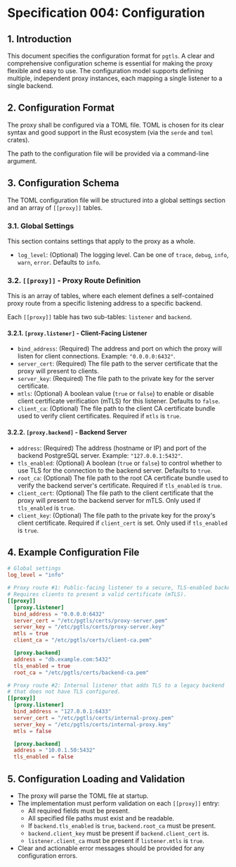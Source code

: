 # **Specification 004: Configuration**

## **1. Introduction**

This document specifies the configuration format for `pgtls`. A clear and comprehensive configuration scheme is essential for making the proxy flexible and easy to use. The configuration model supports defining multiple, independent proxy instances, each mapping a single listener to a single backend.

## **2. Configuration Format**

The proxy shall be configured via a TOML file. TOML is chosen for its clear syntax and good support in the Rust ecosystem (via the `serde` and `toml` crates).

The path to the configuration file will be provided via a command-line argument.

## **3. Configuration Schema**

The TOML configuration file will be structured into a global settings section and an array of `[[proxy]]` tables.

### **3.1. Global Settings**

This section contains settings that apply to the proxy as a whole.

- `log_level`: (Optional) The logging level. Can be one of `trace`, `debug`, `info`, `warn`, `error`. Defaults to `info`.

### **3.2. `[[proxy]]` - Proxy Route Definition**

This is an array of tables, where each element defines a self-contained proxy route from a specific listening address to a specific backend.

Each `[[proxy]]` table has two sub-tables: `listener` and `backend`.

#### **3.2.1. `[proxy.listener]` - Client-Facing Listener**

- `bind_address`: (Required) The address and port on which the proxy will listen for client connections. Example: `"0.0.0.0:6432"`.
- `server_cert`: (Required) The file path to the server certificate that the proxy will present to clients.
- `server_key`: (Required) The file path to the private key for the server certificate.
- `mtls`: (Optional) A boolean value (`true` or `false`) to enable or disable client certificate verification (mTLS) for this listener. Defaults to `false`.
- `client_ca`: (Optional) The file path to the client CA certificate bundle used to verify client certificates. Required if `mtls` is `true`.

#### **3.2.2. `[proxy.backend]` - Backend Server**

- `address`: (Required) The address (hostname or IP) and port of the backend PostgreSQL server. Example: `"127.0.0.1:5432"`.
- `tls_enabled`: (Optional) A boolean (`true` or `false`) to control whether to use TLS for the connection to the backend server. Defaults to `true`.
- `root_ca`: (Optional) The file path to the root CA certificate bundle used to verify the backend server's certificate. Required if `tls_enabled` is `true`.
- `client_cert`: (Optional) The file path to the client certificate that the proxy will present to the backend server for mTLS. Only used if `tls_enabled` is `true`.
- `client_key`: (Optional) The file path to the private key for the proxy's client certificate. Required if `client_cert` is set. Only used if `tls_enabled` is `true`.

## **4. Example Configuration File**

```toml
# Global settings
log_level = "info"

# Proxy route #1: Public-facing listener to a secure, TLS-enabled backend.
# Requires clients to present a valid certificate (mTLS).
[[proxy]]
  [proxy.listener]
  bind_address = "0.0.0.0:6432"
  server_cert = "/etc/pgtls/certs/proxy-server.pem"
  server_key = "/etc/pgtls/certs/proxy-server.key"
  mtls = true
  client_ca = "/etc/pgtls/certs/client-ca.pem"

  [proxy.backend]
  address = "db.example.com:5432"
  tls_enabled = true
  root_ca = "/etc/pgtls/certs/backend-ca.pem"

# Proxy route #2: Internal listener that adds TLS to a legacy backend
# that does not have TLS configured.
[[proxy]]
  [proxy.listener]
  bind_address = "127.0.0.1:6433"
  server_cert = "/etc/pgtls/certs/internal-proxy.pem"
  server_key = "/etc/pgtls/certs/internal-proxy.key"
  mtls = false

  [proxy.backend]
  address = "10.0.1.50:5432"
  tls_enabled = false
```

## **5. Configuration Loading and Validation**

- The proxy will parse the TOML file at startup.
- The implementation must perform validation on each `[[proxy]]` entry:
  - All required fields must be present.
  - All specified file paths must exist and be readable.
  - If `backend.tls_enabled` is `true`, `backend.root_ca` must be present.
  - `backend.client_key` must be present if `backend.client_cert` is.
  - `listener.client_ca` must be present if `listener.mtls` is `true`.
- Clear and actionable error messages should be provided for any configuration errors.
